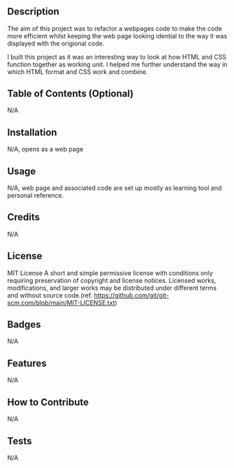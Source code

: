 # <Your-Project-Title>

## Description

The aim of this project was to refactor a webpages code to make the code more efficient whilst keeping the web page looking idential to the way it was displayed with the origional code.

I built this project as it was an interesting way to look at how HTML and CSS function together as working unit.
I helped me further understand the way in which HTML format and CSS work and combine. 

## Table of Contents (Optional)

N/A

## Installation

N/A, opens as a web page

## Usage

N/A, web page and associated code are set up mostly as learning tool and personal reference. 

## Credits

N/A

## License

MIT License
A short and simple permissive license with conditions only requiring preservation of copyright and license notices. Licensed works, modifications, and larger works may be distributed under different terms and without source code.(ref. https://github.com/git/git-scm.com/blob/main/MIT-LICENSE.txt)

## Badges

N/A

## Features
N/A

## How to Contribute

N/A

## Tests

N/A